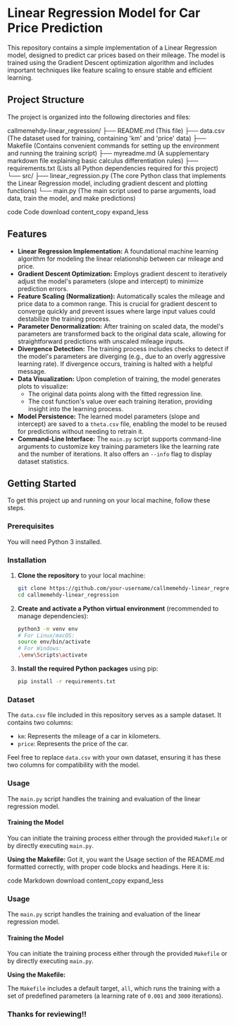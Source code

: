 # Linear Regression Model for Car Price Prediction

This repository contains a simple implementation of a Linear Regression model, designed to predict car prices based on their mileage. The model is trained using the Gradient Descent optimization algorithm and includes important techniques like feature scaling to ensure stable and efficient learning.

## Project Structure

The project is organized into the following directories and files:

callmemehdy-linear_regression/
├── README.md (This file)
├── data.csv (The dataset used for training, containing 'km' and 'price' data)
├── Makefile (Contains convenient commands for setting up the environment and running the training script)
├── myreadme.md (A supplementary markdown file explaining basic calculus differentiation rules)
├── requirements.txt (Lists all Python dependencies required for this project)
└── src/
├── linear_regression.py (The core Python class that implements the Linear Regression model, including gradient descent and plotting functions)
└── main.py (The main script used to parse arguments, load data, train the model, and make predictions)

code
Code
download
content_copy
expand_less
## Features

*   **Linear Regression Implementation:** A foundational machine learning algorithm for modeling the linear relationship between car mileage and price.
*   **Gradient Descent Optimization:** Employs gradient descent to iteratively adjust the model's parameters (slope and intercept) to minimize prediction errors.
*   **Feature Scaling (Normalization):** Automatically scales the mileage and price data to a common range. This is crucial for gradient descent to converge quickly and prevent issues where large input values could destabilize the training process.
*   **Parameter Denormalization:** After training on scaled data, the model's parameters are transformed back to the original data scale, allowing for straightforward predictions with unscaled mileage inputs.
*   **Divergence Detection:** The training process includes checks to detect if the model's parameters are diverging (e.g., due to an overly aggressive learning rate). If divergence occurs, training is halted with a helpful message.
*   **Data Visualization:** Upon completion of training, the model generates plots to visualize:
    *   The original data points along with the fitted regression line.
    *   The cost function's value over each training iteration, providing insight into the learning process.
*   **Model Persistence:** The learned model parameters (slope and intercept) are saved to a `theta.csv` file, enabling the model to be reused for predictions without needing to retrain it.
*   **Command-Line Interface:** The `main.py` script supports command-line arguments to customize key training parameters like the learning rate and the number of iterations. It also offers an `--info` flag to display dataset statistics.

## Getting Started

To get this project up and running on your local machine, follow these steps.

### Prerequisites

You will need Python 3 installed.

### Installation

1.  **Clone the repository** to your local machine:
    ```bash
    git clone https://github.com/your-username/callmemehdy-linear_regression.git
    cd callmemehdy-linear_regression
    ```
2.  **Create and activate a Python virtual environment** (recommended to manage dependencies):
    ```bash
    python3 -m venv env
    # For Linux/macOS:
    source env/bin/activate
    # For Windows:
    .\env\Scripts\activate
    ```
3.  **Install the required Python packages** using pip:
    ```bash
    pip install -r requirements.txt
    ```

### Dataset

The `data.csv` file included in this repository serves as a sample dataset. It contains two columns:
*   `km`: Represents the mileage of a car in kilometers.
*   `price`: Represents the price of the car.

Feel free to replace `data.csv` with your own dataset, ensuring it has these two columns for compatibility with the model.

### Usage

The `main.py` script handles the training and evaluation of the linear regression model.

#### Training the Model

You can initiate the training process either through the provided `Makefile` or by directly executing `main.py`.

**Using the Makefile:**
Got it, you want the Usage section of the README.md formatted correctly, with proper code blocks and headings. Here it is:

code
Markdown
download
content_copy
expand_less
### Usage

The `main.py` script handles the training and evaluation of the linear regression model.

#### Training the Model

You can initiate the training process either through the provided `Makefile` or by directly executing `main.py`.

**Using the Makefile:**

The `Makefile` includes a default target, `all`, which runs the training with a set of predefined parameters (a learning rate of `0.001` and `3000` iterations).


### Thanks for reviewing!!
